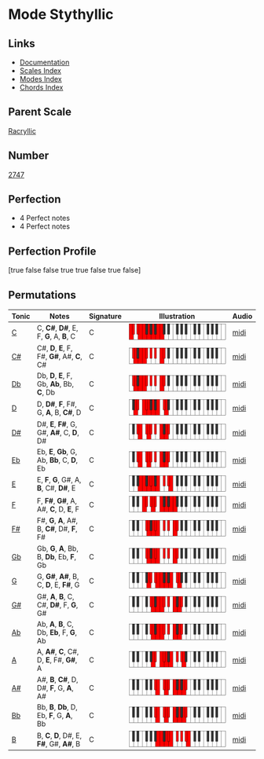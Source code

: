 # Mode Stythyllic

## Links

- [Documentation](index.md)
- [Scales Index](Scales.md)
- [Modes Index](Modes.md)
- [Chords Index](Chords.md)

## Parent Scale

[Racryllic](ScaleRacryllic.md)

## Number

[2747](https://ianring.com/musictheory/scales/2747)

## Perfection

- 4 Perfect notes
- 4 Perfect notes

## Perfection Profile

[true false false true true false true false]

## Permutations

| Tonic | Notes | Signature | Illustration | Audio |
|-------|-------|-----------|--------------|-------|
| [C](ModeCNaturalStythyllic.md) | C, **C#**, **D#**, E, F, **G**, A, **B**, C | C | ![CNaturalStythyllic](ModeCNaturalStythyllic.png) | [midi](https://github.com/edipermadi/music/blob/main/docs/ModeCNaturalStythyllic.mid?raw=true) |
| [C#](ModeCSharpStythyllic.md) | C#, **D**, **E**, F, F#, **G#**, A#, **C**, C# | C | ![CSharpStythyllic](ModeCSharpStythyllic.png) | [midi](https://github.com/edipermadi/music/blob/main/docs/ModeCSharpStythyllic.mid?raw=true) |
| [Db](ModeDFlatStythyllic.md) | Db, **D**, **E**, F, Gb, **Ab**, Bb, **C**, Db | C | ![DFlatStythyllic](ModeDFlatStythyllic.png) | [midi](https://github.com/edipermadi/music/blob/main/docs/ModeDFlatStythyllic.mid?raw=true) |
| [D](ModeDNaturalStythyllic.md) | D, **D#**, **F**, F#, G, **A**, B, **C#**, D | C | ![DNaturalStythyllic](ModeDNaturalStythyllic.png) | [midi](https://github.com/edipermadi/music/blob/main/docs/ModeDNaturalStythyllic.mid?raw=true) |
| [D#](ModeDSharpStythyllic.md) | D#, **E**, **F#**, G, G#, **A#**, C, **D**, D# | C | ![DSharpStythyllic](ModeDSharpStythyllic.png) | [midi](https://github.com/edipermadi/music/blob/main/docs/ModeDSharpStythyllic.mid?raw=true) |
| [Eb](ModeEFlatStythyllic.md) | Eb, **E**, **Gb**, G, Ab, **Bb**, C, **D**, Eb | C | ![EFlatStythyllic](ModeEFlatStythyllic.png) | [midi](https://github.com/edipermadi/music/blob/main/docs/ModeEFlatStythyllic.mid?raw=true) |
| [E](ModeENaturalStythyllic.md) | E, **F**, **G**, G#, A, **B**, C#, **D#**, E | C | ![ENaturalStythyllic](ModeENaturalStythyllic.png) | [midi](https://github.com/edipermadi/music/blob/main/docs/ModeENaturalStythyllic.mid?raw=true) |
| [F](ModeFNaturalStythyllic.md) | F, **F#**, **G#**, A, A#, **C**, D, **E**, F | C | ![FNaturalStythyllic](ModeFNaturalStythyllic.png) | [midi](https://github.com/edipermadi/music/blob/main/docs/ModeFNaturalStythyllic.mid?raw=true) |
| [F#](ModeFSharpStythyllic.md) | F#, **G**, **A**, A#, B, **C#**, D#, **F**, F# | C | ![FSharpStythyllic](ModeFSharpStythyllic.png) | [midi](https://github.com/edipermadi/music/blob/main/docs/ModeFSharpStythyllic.mid?raw=true) |
| [Gb](ModeGFlatStythyllic.md) | Gb, **G**, **A**, Bb, B, **Db**, Eb, **F**, Gb | C | ![GFlatStythyllic](ModeGFlatStythyllic.png) | [midi](https://github.com/edipermadi/music/blob/main/docs/ModeGFlatStythyllic.mid?raw=true) |
| [G](ModeGNaturalStythyllic.md) | G, **G#**, **A#**, B, C, **D**, E, **F#**, G | C | ![GNaturalStythyllic](ModeGNaturalStythyllic.png) | [midi](https://github.com/edipermadi/music/blob/main/docs/ModeGNaturalStythyllic.mid?raw=true) |
| [G#](ModeGSharpStythyllic.md) | G#, **A**, **B**, C, C#, **D#**, F, **G**, G# | C | ![GSharpStythyllic](ModeGSharpStythyllic.png) | [midi](https://github.com/edipermadi/music/blob/main/docs/ModeGSharpStythyllic.mid?raw=true) |
| [Ab](ModeAFlatStythyllic.md) | Ab, **A**, **B**, C, Db, **Eb**, F, **G**, Ab | C | ![AFlatStythyllic](ModeAFlatStythyllic.png) | [midi](https://github.com/edipermadi/music/blob/main/docs/ModeAFlatStythyllic.mid?raw=true) |
| [A](ModeANaturalStythyllic.md) | A, **A#**, **C**, C#, D, **E**, F#, **G#**, A | C | ![ANaturalStythyllic](ModeANaturalStythyllic.png) | [midi](https://github.com/edipermadi/music/blob/main/docs/ModeANaturalStythyllic.mid?raw=true) |
| [A#](ModeASharpStythyllic.md) | A#, **B**, **C#**, D, D#, **F**, G, **A**, A# | C | ![ASharpStythyllic](ModeASharpStythyllic.png) | [midi](https://github.com/edipermadi/music/blob/main/docs/ModeASharpStythyllic.mid?raw=true) |
| [Bb](ModeBFlatStythyllic.md) | Bb, **B**, **Db**, D, Eb, **F**, G, **A**, Bb | C | ![BFlatStythyllic](ModeBFlatStythyllic.png) | [midi](https://github.com/edipermadi/music/blob/main/docs/ModeBFlatStythyllic.mid?raw=true) |
| [B](ModeBNaturalStythyllic.md) | B, **C**, **D**, D#, E, **F#**, G#, **A#**, B | C | ![BNaturalStythyllic](ModeBNaturalStythyllic.png) | [midi](https://github.com/edipermadi/music/blob/main/docs/ModeBNaturalStythyllic.mid?raw=true) |
